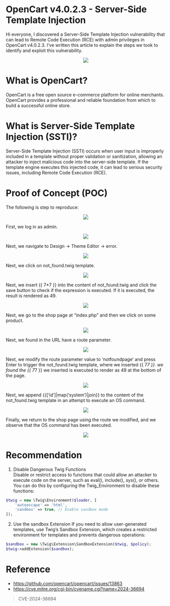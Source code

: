 # OpenCart v4.0.2.3 - Server-Side Template Injection
Hi everyone, I discovered a Server-Side Template Injection vulnerability that can lead to Remote Code Execution (RCE) with admin privileges in OpenCart v4.0.2.3. I’ve written this article to explain the steps we took to identify and exploit this vulnerability.

<p align="center">
  <img src="https://github.com/user-attachments/assets/21777984-48ce-482e-a08e-78d0387bc1ee">
</p>

# What is OpenCart?
OpenCart is a free open source e-commerce platform for online merchants. OpenCart provides a professional and reliable foundation from which to build a successful online store.

# What is Server-Side Template Injection (SSTI)?
Server-Side Template Injection (SSTI) occurs when user input is improperly included in a template without proper validation or sanitization, allowing an attacker to inject malicious code into the server-side template. If the template engine executes this injected code, it can lead to serious security issues, including Remote Code Execution (RCE).

# Proof of Concept (POC)
The following is step to reproduce:

<p align="center">
  <img src="https://github.com/user-attachments/assets/d740df80-dfb5-42f9-b171-217bb95e3316">
</p>

First, we log in as admin.

<p align="center">
  <img src="https://github.com/user-attachments/assets/d255fa70-49ac-4c2e-a9b1-8c32eca4972b">
</p>

Next, we navigate to Design -> Theme Editor -> error.

<p align="center">
  <img src="https://github.com/user-attachments/assets/749131a4-1554-4d0b-b54d-e4b3bd9cee65">
</p>

Next, we click on not_found.twig template.

<p align="center">
  <img src="https://github.com/user-attachments/assets/16596f1c-73ab-4ebb-b7d5-9fd3ebfce494">
</p>

Next, we insert {{ 7*7 }} into the content of not_found.twig and click the save button to check if the expression is executed. If it is executed, the result is rendered as 49.

<p align="center">
  <img src="https://github.com/user-attachments/assets/c50314d9-fd6c-4f2e-b0d4-84f29b429936">
</p>

Next, we go to the shop page at “index.php” and then we click on some product.

<p align="center">
  <img src="https://github.com/user-attachments/assets/cbf0349e-acf9-414b-9259-7289593f6552">
</p>

Next, we found in the URL have a route parameter.

<p align="center">
  <img src="https://github.com/user-attachments/assets/27af4030-29b7-4d0b-a524-222301744bc8">
</p>

Next, we modify the route parameter value to ‘notfoundpage’ and press Enter to trigger the not_found.twig template, where we inserted {{ 7*7 }}.
we found the {{ 7*7 }} we inserted is executed to render as 49 at the bottom of the page.

<p align="center">
  <img src="https://github.com/user-attachments/assets/f7dad7dd-c473-4b15-a8de-b85a46730336">
</p>

Next, we append {{[‘id’]|map(‘system’)|join}} to the content of the not_found.twig template in an attempt to execute an OS command.

<p align="center">
  <img src="https://github.com/user-attachments/assets/c25a2177-d30c-40b4-9f01-27002cc8d2ca">
</p>

Finally, we return to the shop page using the route we modified, and we observe that the OS command has been executed.

<p align="center">
  <img src="https://github.com/user-attachments/assets/6ee3d665-8069-42b5-adde-f875e9993683">
</p>

# Recommendation
1. Disable Dangerous Twig Functions <br>
Disable or restrict access to functions that could allow an attacker to execute code on the server, such as eval(), include(), sys(), or others. You can do this by configuring the Twig_Environment to disable these functions:

```php
$twig = new \Twig\Environment($loader, [
    'autoescape' => 'html',
    'sandbox' => true, // Enable sandbox mode
]);
```
2. Use the sandbox Extension
If you need to allow user-generated templates, use Twig’s Sandbox Extension, which creates a restricted environment for templates and prevents dangerous operations:

```php
$sandbox = new \Twig\Extension\SandboxExtension($twig, $policy);
$twig->addExtension($sandbox);
```

# Reference
- https://github.com/opencart/opencart/issues/13863
- https://cve.mitre.org/cgi-bin/cvename.cgi?name=2024-36694

> CVE-2024-36694
